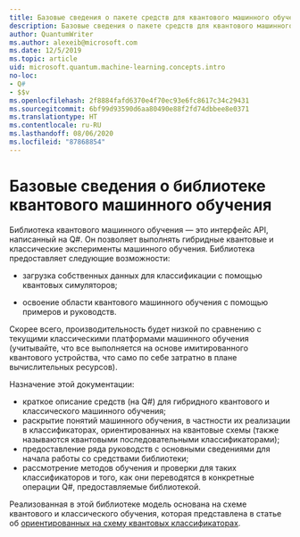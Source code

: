 ```yaml
---
title: Базовые сведения о пакете средств для квантового машинного обучения | Документация Майкрософт
description: Базовые сведения о пакете средств для квантового машинного обучения
author: QuantumWriter
ms.author: alexeib@microsoft.com
ms.date: 12/5/2019
ms.topic: article
uid: microsoft.quantum.machine-learning.concepts.intro
no-loc:
- Q#
- $$v
ms.openlocfilehash: 2f8884fafd6370e4f70ec93e6fc8617c34c29431
ms.sourcegitcommit: 6bf99d93590d6aa80490e88f2fd74dbbee8e0371
ms.translationtype: HT
ms.contentlocale: ru-RU
ms.lasthandoff: 08/06/2020
ms.locfileid: "87868854"
---
```

# <a name="introduction-to-the-quantum-machine-learning-library"></a>Базовые сведения о библиотеке квантового машинного обучения

Библиотека квантового машинного обучения — это интерфейс API, написанный на Q#. Он позволяет выполнять гибридные квантовые и классические эксперименты машинного обучения. Библиотека предоставляет следующие возможности:

- загрузка собственных данных для классификации с помощью квантовых симуляторов;

- освоение области квантового машинного обучения с помощью примеров и руководств.

Скорее всего, производительность будет низкой по сравнению с текущими классическими платформами машинного обучения (учитывайте, что все выполняется на основе имитированного квантового устройства, что само по себе затратно в плане вычислительных ресурсов).

Назначение этой документации:

- краткое описание средств (на Q\#) для гибридного квантового и классического машинного обучения;
- раскрытие понятий машинного обучения, в частности их реализации в классификаторах, ориентированных на квантовые схемы (также называются квантовыми последовательными классификаторами);
- предоставление ряда руководств с основными сведениями для начала работы со средствами библиотеки;
- рассмотрение методов обучения и проверки для таких классификаторов и того, как они переводятся в конкретные операции Q\#, предоставляемые библиотекой.

Реализованная в этой библиотеке модель основана на схеме квантового и классического обучения, которая представлена в статье об [ориентированных на схему квантовых классификаторах](https://arxiv.org/abs/1804.00633).
